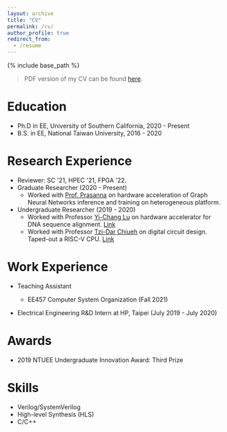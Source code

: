 ```yaml
---
layout: archive
title: "CV"
permalink: /cv/
author_profile: true
redirect_from:
  - /resume
---
```


{% include base_path %}
> PDF version of my CV can be found [here](/files/cv.pdf).

Education
======
* Ph.D in EE, University of Southern California, 2020 - Present
* B.S. in EE, National Taiwan University, 2016 - 2020

Research Experience
======
* Reviewer: SC '21, HPEC '21, FPGA '22.
* Graduate Researcher (2020 - Present)
  * Worked with [Prof. Prasanna](https://sites.usc.edu/prasanna/) on hardware acceleration of Graph Neural Networks inference and training on heterogeneous platform.
* Undergraduate Researcher (2019 - 2020)
  * Worked with Professor [Yi-Chang Lu](https://sites.google.com/view/ldps-giee-ntu/home/advisor/) on hardware accelerator for DNA sequence alignment. [Link](https://github.com/jasonlin316/Systolic-Array-for-Smith-Waterman) 
  * Worked with Professor [Tzi-Dar Chiueh](http://dodger.ee.ntu.edu.tw/faculty.htm) on digital circuit design. Taped-out a RISC-V CPU. [Link](https://github.com/jasonlin316/RISC-V-CPU)

Work Experience
======
* Teaching Assistant
  * EE457 Computer System Organization (Fall 2021)

* Electrical Engineering R&D Intern at HP, Taipei (July 2019 - July 2020)
  
Awards
======
* 2019 NTUEE Undergraduate Innovation Award: Third Prize

Skills
======
* Verilog/SystemVerilog
* High-level Synthesis (HLS)
* C/C++
